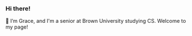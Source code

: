 ### Hi there!
👋 I’m Grace, and I'm a senior at Brown University studying CS. Welcome to my page!

<!---
- 📫 How to reach me ...
- 🌱 I love to build st
grcecant/grcecant is a ✨ special ✨ repository because its `README.md` (this file) appears on your GitHub profile.
You can click the Preview link to take a look at your changes.
--->
